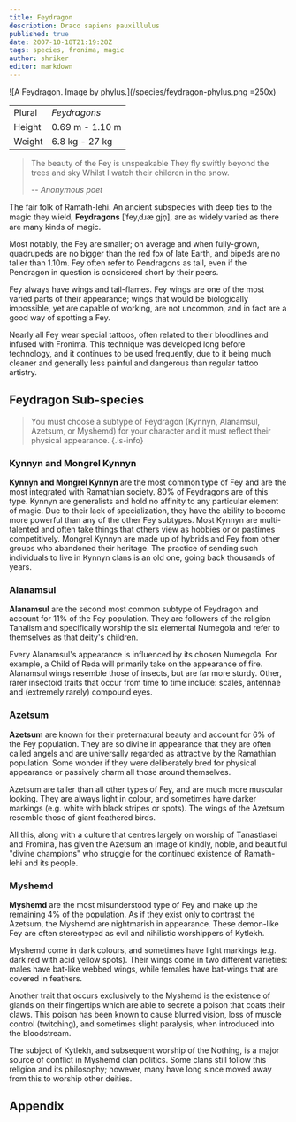 ```yaml
---
title: Feydragon
description: Draco sapiens pauxillulus
published: true
date: 2007-10-18T21:19:28Z
tags: species, fronima, magic
author: shriker
editor: markdown
---
```


![A Feydragon. Image by phylus.](/species/feydragon-phylus.png =250x)

| | |
|-|-|
| Plural        | *Feydragons* |
| Height        | 0.69 m - 1.10 m |
| Weight        | 6.8 kg - 27 kg |

> The beauty of the Fey is unspeakable
> They fly swiftly beyond the trees and sky
> Whilst I watch their children in the snow.
>
> -- <cite>Anonymous poet</cite>

The fair folk of Ramath-lehi. An ancient subspecies with deep ties to the magic they wield, **Feydragons** \[ˈfeyˌdɹæ gjn̩\], are as widely varied as there are many kinds of magic.

Most notably, the Fey are smaller; on average and when fully-grown, quadrupeds are no bigger than the red fox of late Earth, and bipeds are no taller than 1.10m. Fey often refer to Pendragons as tall, even if the Pendragon in question is considered short by their peers.

Fey always have wings and tail-flames. Fey wings are one of the most varied parts of their appearance; wings that would be biologically impossible, yet are capable of working, are not uncommon, and in fact are a good way of spotting a Fey.

Nearly all Fey wear special tattoos, often related to their bloodlines and infused with Fronima. This technique was developed long before technology, and it continues to be used frequently, due to it being much cleaner and generally less painful and dangerous than regular tattoo artistry.

## Feydragon Sub-species

> You must choose a subtype of Feydragon (Kynnyn, Alanamsul, Azetsum, or Myshemd) for your character and it must reflect their physical appearance. 
{.is-info}

### Kynnyn and Mongrel Kynnyn

**Kynnyn and Mongrel Kynnyn** are the most common type of Fey and are the most integrated with Ramathian society. 80% of Feydragons are of this type. Kynnyn are generalists and hold no affinity to any particular element of magic. Due to their lack of specialization, they have the ability to become more powerful than any of the other Fey subtypes. Most Kynnyn are multi-talented and often take things that others view as hobbies or or pastimes competitively.
Mongrel Kynnyn are made up of hybrids and Fey from other groups who abandoned their heritage. The practice of sending such individuals to live in Kynnyn clans is an old one, going back thousands of years.

### Alanamsul

**Alanamsul** are the second most common subtype of Feydragon and account for 11% of the Fey population. They are followers of the religion Tanalism and specifically worship the six elemental Numegola and refer to themselves as that deity's children.

Every Alanamsul's appearance is influenced by its chosen Numegola. For example, a Child of Reda will primarily take on the appearance of fire.
Alanamsul wings resemble those of insects, but are far more sturdy. Other, rarer insectoid traits that occur from time to time include: scales, antennae and (extremely rarely) compound eyes.

### Azetsum

**Azetsum** are known for their preternatural beauty and account for 6% of the Fey population. They are so divine in appearance that they are often called angels and are universally regarded as attractive by the Ramathian population. Some wonder if they were deliberately bred for physical appearance or passively charm all those around themselves.

Azetsum are taller than all other types of Fey, and are much more muscular looking. They are always light in colour, and sometimes have darker markings (e.g. white with black stripes or spots). The wings of the Azetsum resemble those of giant feathered birds.

All this, along with a culture that centres largely on worship of Tanastlasei and Fromina, has given the Azetsum an image of kindly, noble, and beautiful "divine champions" who struggle for the continued existence of Ramath-lehi and its people.

### Myshemd

**Myshemd** are the most misunderstood type of Fey and make up the remaining 4% of the population. As if they exist only to contrast the Azetsum, the Myshemd are nightmarish in appearance. These demon-like Fey are often stereotyped as evil and nihilistic worshippers of Kytlekh.

Myshemd come in dark colours, and sometimes have light markings (e.g. dark red with acid yellow spots). Their wings come in two different varieties: males have bat-like webbed wings, while females have bat-wings that are covered in feathers.

Another trait that occurs exclusively to the Myshemd is the existence of glands on their fingertips which are able to secrete a poison that coats their claws. This poison has been known to cause blurred vision, loss of muscle control (twitching), and sometimes slight paralysis, when introduced into the bloodstream.

The subject of Kytlekh, and subsequent worship of the Nothing, is a major source of conflict in Myshemd clan politics. Some clans still follow this religion and its philosophy; however, many have long since moved away from this to worship other deities.

## Appendix